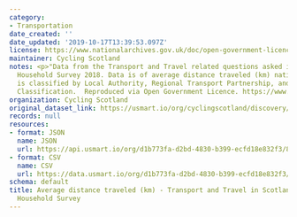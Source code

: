 ```yaml
---
category:
- Transportation
date_created: ''
date_updated: '2019-10-17T13:39:53.097Z'
license: https://www.nationalarchives.gov.uk/doc/open-government-licence/version/3/
maintainer: Cycling Scotland
notes: <p>"Data from the Transport and Travel related questions asked in the Scottish
  Household Survey 2018. Data is of average distance traveled (km) nationally. Data
  is classified by Local Authority, Regional Transport Partnership, and Urban/Rural
  Classification.  Reproduced via Open Government Licence. https://www.transport.gov.scot/publication/transport-and-travel-in-scotland-results-from-the-scottish-household-survey-1/"</p>
organization: Cycling Scotland
original_dataset_link: https://usmart.io/org/cyclingscotland/discovery/discovery-view-detail/afbf361c-6311-47de-8779-d79dbb4b9f0e
records: null
resources:
- format: JSON
  name: JSON
  url: https://api.usmart.io/org/d1b773fa-d2bd-4830-b399-ecfd18e832f3/821b3439-2f43-4d31-a53e-1695f37ed1b0/2/urql
- format: CSV
  name: CSV
  url: https://data.usmart.io/org/d1b773fa-d2bd-4830-b399-ecfd18e832f3/resource?resourceGUID=fedaf873-5787-4bec-b2b5-5f4c863c7d6e
schema: default
title: Average distance traveled (km) - Transport and Travel in Scotland 2018 - Scottish
  Household Survey
---
```

